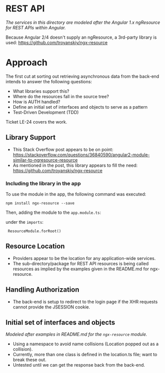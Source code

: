 # REST API
_The services in this directory are modeled after the Angular 1.x ngResource for REST APIs within Angular._

Because Angular 2/4 doesn't supply an ngResource, a 3rd-party library is used:
https://github.com/troyanskiy/ngx-resource

# Approach
The first cut at sorting out retrieving asynchronous data from the back-end intends to answer the following questions:

- What libraries support this?
- Where do the resources fall in the source tree?
- How is AUTH handled?
- Define an initial set of interfaces and objects to serve as a pattern
- Test-Driven Development (TDD)

Ticket LE-24 covers the work.

## Library Support
- This Stack Overflow post appears to be on point: https://stackoverflow.com/questions/36840590/angular2-module-similar-to-ngresource-resource
- As mentioned in the post, this library appears to fill the need:
https://github.com/troyanskiy/ngx-resource

### Including the library in the app
To use the module in the app, the following command was executed:

`npm install ngx-resource --save`

Then, adding the module to the `app.module.ts`:

under the `imports`:

` ResourceModule.forRoot()`

## Resource Location
- Providers appear to be the location for any application-wide services.
- The sub-directory/package for REST API resources is being called resources as implied by the examples given in the README.md for ngx-resource.

## Handling Authorization
- The back-end is setup to redirect to the login page if the XHR requests cannot provide the JSESSION cookie.

## Initial set of interfaces and objects
_Modeled after  examples in README.md for the `ngx-resource` module._

- Using a namespace to avoid name collisions (Location popped out as a collision).
- Currently, more than one class is defined in the location.ts file; want to break these out.
- Untested until we can get the response back from the back-end.

